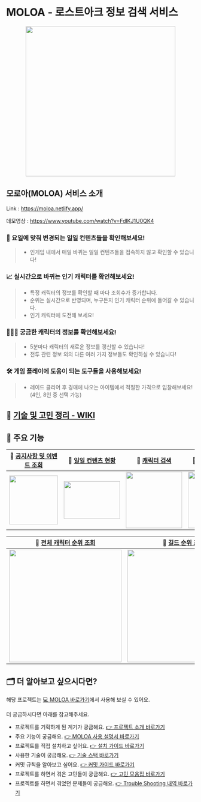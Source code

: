 # MOLOA - 로스트아크 정보 검색 서비스

<div align='center'>

<img src='https://github.com/AkoIsCat/MOLOA/assets/109052469/a9da72d5-1fd5-4979-a667-c85dcbc45bf5' width='400' />

</div>

## 모로아(MOLOA) 서비스 소개

Link : https://moloa.netlify.app/

데모영상 : https://www.youtube.com/watch?v=FdlKJ1U0QK4

### 📅 요일에 맞춰 변경되는 일일 컨텐츠들을 확인해보세요!

> - 인게임 내에서 매일 바뀌는 일일 컨텐츠들을 접속하지 않고 확인할 수 있습니다!

### 📈 실시간으로 바뀌는 인기 캐릭터를 확인해보세요!

> - 특정 캐릭터의 정보를 확인할 때 마다 조회수가 증가합니다.
> - 순위는 실시간으로 반영되며, 누구든지 인기 캐릭터 순위에 들어갈 수 있습니다.
> - 인기 캐릭터에 도전해 보세요!

### 💁🏻‍♀️ 궁금한 캐릭터의 정보를 확인해보세요!

> - 5분마다 캐릭터의 새로운 정보를 갱신할 수 있습니다!
> - 전투 관련 정보 외의 다른 여러 가지 정보들도 확인하실 수 있습니다!

### 🛠 게임 플레이에 도움이 되는 도구들을 사용해보세요!

> - 레이드 클리어 후 경매에 나오는 아이템에서 적절한 가격으로 입찰해보세요! (4인, 8인 중 선택 가능)

## 📌 [기술 및 고민 정리 - WIKI](https://github.com/AkoIsCat/MOLOA/wiki)

## 📌 주요 기능

| 🔗 [공지사항 및 이벤트 조회](https://github.com/AkoIsCat/MOLOA/wiki/%F0%9F%92%A1-%EC%82%AC%EC%9A%A9-%EC%84%A4%EB%AA%85%EC%84%9C#%EA%B3%B5%EC%8B%9D-%EC%82%AC%EC%9D%B4%ED%8A%B8-%EA%B3%B5%EC%A7%80%EC%82%AC%ED%95%AD-%EB%B0%8F-%EC%9D%B4%EB%B2%A4%ED%8A%B8-%EC%A1%B0%ED%9A%8C) | 🔗 [일일 컨텐츠 현황](https://github.com/AkoIsCat/MOLOA/wiki/%F0%9F%92%A1-%EC%82%AC%EC%9A%A9-%EC%84%A4%EB%AA%85%EC%84%9C#%EC%9D%B8%EA%B2%8C%EC%9E%84-%EB%82%B4-%EC%9D%BC%EC%9D%BC-%EC%BB%A8%ED%85%90%EC%B8%A0-%ED%98%84%ED%99%A9) | 🔗 [캐릭터 검색](https://github.com/AkoIsCat/MOLOA/wiki/%F0%9F%92%A1-%EC%82%AC%EC%9A%A9-%EC%84%A4%EB%AA%85%EC%84%9C#%EC%BA%90%EB%A6%AD%ED%84%B0-%EA%B2%80%EC%83%89) | 🔗 [인기 캐릭터 조회](https://github.com/AkoIsCat/MOLOA/wiki/%F0%9F%92%A1-%EC%82%AC%EC%9A%A9-%EC%84%A4%EB%AA%85%EC%84%9C#%EC%9D%B8%EA%B8%B0-%EC%BA%90%EB%A6%AD%ED%84%B0-%EC%A1%B0%ED%9A%8C) |
| :---------------------------------------------------------------------------------------------------------------------------------------------------------------------------------------------------------------------------------------------------------------------------: | :-------------------------------------------------------------------------------------------------------------------------------------------------------------------------------------------------------------------------------: | :-----------------------------------------------------------------------------------------------------------------------------------------------------------------: | :-----------------------------------------------------------------------------------------------------------------------------------------------------------------------------------------: |
|                                                                               <img src='https://github.com/AkoIsCat/MOLOA/assets/109052469/8a50b044-6762-4b8b-9bba-760582db4700' width='130' />                                                                               |                                           <img src='https://user-images.githubusercontent.com/109052469/270338126-c6aeefd7-4922-4481-a840-a649af62a3fc.png' width='150' height='100' />                                           |                  <img src='https://user-images.githubusercontent.com/109052469/270331470-7a459136-2410-46b8-a4ad-bf37573f153a.png' width='150' />                   |                              <img src='https://user-images.githubusercontent.com/109052469/270310597-60e05380-802d-4333-a790-8b831f52ed58.png' width='150' />                               |

| 🔗 [전체 캐릭터 순위 조회](https://github.com/AkoIsCat/MOLOA/wiki/%F0%9F%92%A1-%EC%82%AC%EC%9A%A9-%EC%84%A4%EB%AA%85%EC%84%9C#%EC%A0%84%EC%B2%B4-%EC%BA%90%EB%A6%AD%ED%84%B0-%EC%88%9C%EC%9C%84-%EC%A1%B0%ED%9A%8C) | 🔗 [길드 순위 조회](https://github.com/AkoIsCat/MOLOA/wiki/%F0%9F%92%A1-%EC%82%AC%EC%9A%A9-%EC%84%A4%EB%AA%85%EC%84%9C#%EA%B8%B8%EB%93%9C-%EC%88%9C%EC%9C%84-%EC%A1%B0%ED%9A%8C) | 🔗 [경매 계산기](https://github.com/AkoIsCat/MOLOA/wiki/%F0%9F%92%A1-%EC%82%AC%EC%9A%A9-%EC%84%A4%EB%AA%85%EC%84%9C#%EA%B2%BD%EB%A7%A4-%EA%B3%84%EC%82%B0%EA%B8%B0) | 🔗 [캐릭터 정보 조회](https://github.com/AkoIsCat/MOLOA/wiki/%F0%9F%92%A1-%EC%82%AC%EC%9A%A9-%EC%84%A4%EB%AA%85%EC%84%9C#%ED%8A%B9%EC%A0%95-%EC%BA%90%EB%A6%AD%ED%84%B0%EC%9D%98-%EC%A0%95%EB%B3%B4-%EC%A1%B0%ED%9A%8C) |
| :-----------------------------------------------------------------------------------------------------------------------------------------------------------------------------------------------------------------: | :------------------------------------------------------------------------------------------------------------------------------------------------------------------------------: | :-----------------------------------------------------------------------------------------------------------------------------------------------------------------: | :---------------------------------------------------------------------------------------------------------------------------------------------------------------------------------------------------------------------: |
|                                          <img src='https://user-images.githubusercontent.com/109052469/241948968-29cc3930-a4eb-4ef0-9f58-6958188e221f.png' width='300' />                                           |                         <img src='https://user-images.githubusercontent.com/109052469/241953971-90be328a-f6be-480b-9386-216d4afa1e3b.png' width='300' />                         |                  <img src='https://user-images.githubusercontent.com/109052469/241949011-a9d4ee9a-4c5f-4c3d-a3a0-99c03e46220f.png' width='300' />                   |                                            <img src='https://user-images.githubusercontent.com/109052469/241956887-c690e586-f14e-48a9-b92b-f9922a5f33a5.png' width='300' />                                             |

## 🗂 더 알아보고 싶으시다면?

해당 프로젝트는 [💻 MOLOA 바로가기](https://moloa.netlify.app/)에서 사용해 보실 수 있어요.

더 궁금하시다면 아래를 참고해주세요.

- 프로젝트를 기획하게 된 계기가 궁금해요. [👉 프로젝트 소개 바로가기](https://github.com/AkoIsCat/MOLOA/wiki/%E2%9C%A8%ED%94%84%EB%A1%9C%EC%A0%9D%ED%8A%B8-%EC%86%8C%EA%B0%9C)
- 주요 기능이 궁금해요. [👉 MOLOA 사용 설명서 바로가기](https://github.com/AkoIsCat/MOLOA/wiki/%F0%9F%92%A1-%EC%82%AC%EC%9A%A9-%EC%84%A4%EB%AA%85%EC%84%9C)
- 프로젝트를 직접 설치하고 싶어요. [👉 설치 가이드 바로가기](https://github.com/AkoIsCat/MOLOA/wiki/%F0%9F%94%A6-%EC%84%A4%EC%B9%98-%EA%B0%80%EC%9D%B4%EB%93%9C)
- 사용한 기술이 궁금해요. [👉 기술 스택 바로가기](https://github.com/AkoIsCat/MOLOA/wiki/%F0%9F%97%82-%EA%B8%B0%EC%88%A0-%EC%8A%A4%ED%83%9D)
- 커밋 규칙을 알아보고 싶어요. [👉 커밋 가이드 바로가기](https://github.com/AkoIsCat/MOLOA/wiki/%F0%9F%93%9C-%EC%BB%A4%EB%B0%8B-%EA%B0%80%EC%9D%B4%EB%93%9C)
- 프로젝트를 하면서 겪은 고민들이 궁금해요. [👉 고민 모음집 바로가기](https://github.com/AkoIsCat/MOLOA/wiki/%F0%9F%A7%90-%EA%B3%A0%EB%AF%BC)
- 프로젝트를 하면서 겪었던 문제들이 궁금해요. [👉 Trouble Shooting 내역 바로가기](https://github.com/AkoIsCat/MOLOA/wiki/%E2%9A%BD-Trouble-Shooting)
